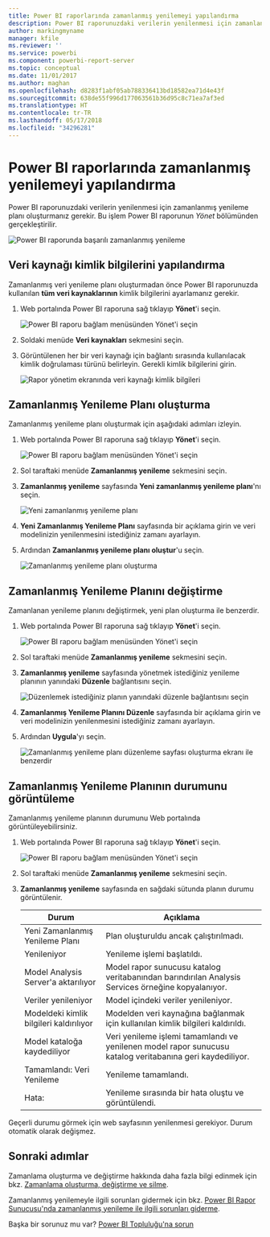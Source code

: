 ```yaml
---
title: Power BI raporlarında zamanlanmış yenilemeyi yapılandırma
description: Power BI raporunuzdaki verilerin yenilenmesi için zamanlanmış yenileme planı oluşturmanız gerekir.
author: markingmyname
manager: kfile
ms.reviewer: ''
ms.service: powerbi
ms.component: powerbi-report-server
ms.topic: conceptual
ms.date: 11/01/2017
ms.author: maghan
ms.openlocfilehash: d8283f1abf05ab788336413bd18582ea71d4e43f
ms.sourcegitcommit: 638de55f996d177063561b36d95c8c71ea7af3ed
ms.translationtype: HT
ms.contentlocale: tr-TR
ms.lasthandoff: 05/17/2018
ms.locfileid: "34296281"
---
```

# <a name="how-to-configure-power-bi-report-scheduled-refresh"></a>Power BI raporlarında zamanlanmış yenilemeyi yapılandırma
Power BI raporunuzdaki verilerin yenilenmesi için zamanlanmış yenileme planı oluşturmanız gerekir. Bu işlem Power BI raporunun *Yönet* bölümünden gerçekleştirilir.

![Power BI raporunda başarılı zamanlanmış yenileme](media/configure-scheduled-refresh/scheduled-refresh-success.png)

## <a name="configure-data-source-credentials"></a>Veri kaynağı kimlik bilgilerini yapılandırma
Zamanlanmış veri yenileme planı oluşturmadan önce Power BI raporunuzda kullanılan **tüm veri kaynaklarının** kimlik bilgilerini ayarlamanız gerekir.

1. Web portalında Power BI raporuna sağ tıklayıp **Yönet**'i seçin.
   
    ![Power BI raporu bağlam menüsünden Yönet'i seçin](media/configure-scheduled-refresh/manage-power-bi-report.png)
2. Soldaki menüde **Veri kaynakları** sekmesini seçin.
3. Görüntülenen her bir veri kaynağı için bağlantı sırasında kullanılacak kimlik doğrulaması türünü belirleyin. Gerekli kimlik bilgilerini girin.
   
    ![Rapor yönetim ekranında veri kaynağı kimlik bilgileri](media/configure-scheduled-refresh/data-source-credentials.png)

## <a name="creating-a-schedule-refresh-plan"></a>Zamanlanmış Yenileme Planı oluşturma
Zamanlanmış yenileme planı oluşturmak için aşağıdaki adımları izleyin.

1. Web portalında Power BI raporuna sağ tıklayıp **Yönet**'i seçin.
   
    ![Power BI raporu bağlam menüsünden Yönet'i seçin](media/configure-scheduled-refresh/manage-power-bi-report.png)
2. Sol taraftaki menüde **Zamanlanmış yenileme** sekmesini seçin.
3. **Zamanlanmış yenileme** sayfasında **Yeni zamanlanmış yenileme planı**'nı seçin.
   
    ![Yeni zamanlanmış yenileme planı](media/configure-scheduled-refresh/new-scheduled-refresh-plan.png)
4. **Yeni Zamanlanmış Yenileme Planı** sayfasında bir açıklama girin ve veri modelinizin yenilenmesini istediğiniz zamanı ayarlayın.
5. Ardından **Zamanlanmış yenileme planı oluştur**'u seçin.
   
    ![Zamanlanmış yenileme planı oluşturma](media/configure-scheduled-refresh/create-scheduled-refresh-plan.png)

## <a name="modifying-a-schedule-refresh-plan"></a>Zamanlanmış Yenileme Planını değiştirme
Zamanlanan yenileme planını değiştirmek, yeni plan oluşturma ile benzerdir.

1. Web portalında Power BI raporuna sağ tıklayıp **Yönet**'i seçin.
   
    ![Power BI raporu bağlam menüsünden Yönet'i seçin](media/configure-scheduled-refresh/manage-power-bi-report.png)
2. Sol taraftaki menüde **Zamanlanmış yenileme** sekmesini seçin.
3. **Zamanlanmış yenileme** sayfasında yönetmek istediğiniz yenileme planının yanındaki **Düzenle** bağlantısını seçin.
   
    ![Düzenlemek istediğiniz planın yanındaki düzenle bağlantısını seçin](media/configure-scheduled-refresh/edit-scheduled-refresh-plan.png)
4. **Zamanlanmış Yenileme Planını Düzenle** sayfasında bir açıklama girin ve veri modelinizin yenilenmesini istediğiniz zamanı ayarlayın.
5. Ardından **Uygula**'yı seçin.
   
    ![Zamanlanmış yenileme planı düzenleme sayfası oluşturma ekranı ile benzerdir](media/configure-scheduled-refresh/edit-scheduled-refresh-plan-page.png)

## <a name="viewing-the-status-of-schedule-refresh-plan"></a>Zamanlanmış Yenileme Planının durumunu görüntüleme
Zamanlanmış yenileme planının durumunu Web portalında görüntüleyebilirsiniz.

1. Web portalında Power BI raporuna sağ tıklayıp **Yönet**'i seçin.
   
    ![Power BI raporu bağlam menüsünden Yönet'i seçin](media/configure-scheduled-refresh/manage-power-bi-report.png)
2. Sol taraftaki menüde **Zamanlanmış yenileme** sekmesini seçin.
3. **Zamanlanmış yenileme** sayfasında en sağdaki sütunda planın durumu görüntülenir.
   
   | **Durum** | **Açıklama** |
   | --- | --- |
   | Yeni Zamanlanmış Yenileme Planı |Plan oluşturuldu ancak çalıştırılmadı. |
   | Yenileniyor |Yenileme işlemi başlatıldı. |
   | Model Analysis Server'a aktarılıyor |Model rapor sunucusu katalog veritabanından barındırılan Analysis Services örneğine kopyalanıyor. |
   | Veriler yenileniyor |Model içindeki veriler yenileniyor. |
   | Modeldeki kimlik bilgileri kaldırılıyor |Modelden veri kaynağına bağlanmak için kullanılan kimlik bilgileri kaldırıldı. |
   | Model kataloğa kaydediliyor |Veri yenileme işlemi tamamlandı ve yenilenen model rapor sunucusu katalog veritabanına geri kaydediliyor. |
   | Tamamlandı: Veri Yenileme |Yenileme tamamlandı. |
   | Hata: |Yenileme sırasında bir hata oluştu ve görüntülendi. |

Geçerli durumu görmek için web sayfasının yenilenmesi gerekiyor. Durum otomatik olarak değişmez.

## <a name="next-steps"></a>Sonraki adımlar
Zamanlama oluşturma ve değiştirme hakkında daha fazla bilgi edinmek için bkz. [Zamanlama oluşturma, değiştirme ve silme](https://docs.microsoft.com/sql/reporting-services/subscriptions/create-modify-and-delete-schedules).

Zamanlanmış yenilemeyle ilgili sorunları gidermek için bkz. [Power BI Rapor Sunucusu'nda zamanlanmış yenileme ile ilgili sorunları giderme](scheduled-refresh-troubleshoot.md).

Başka bir sorunuz mu var? [Power BI Topluluğu'na sorun](https://community.powerbi.com/)

